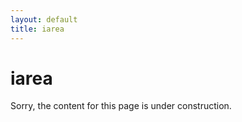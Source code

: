 ```yaml
---
layout: default
title: iarea
---
```


# iarea

Sorry, the content for this page is under construction.
